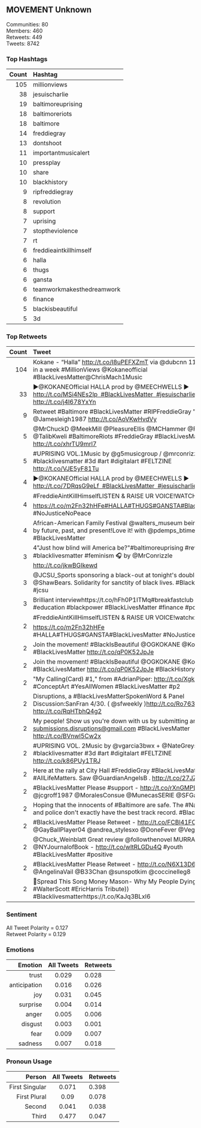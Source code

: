 
## MOVEMENT Unknown

Communities: 80  
Members: 460  
Retweets: 449  
Tweets: 8742

### Top Hashtags

| Count | Hashtag |
|------:|:------|
| 105 | millionviews |
| 38 | jesuischarlie |
| 19 | baltimoreuprising |
| 18 | baltimoreriots |
| 18 | baltimore |
| 14 | freddiegray |
| 13 | dontshoot |
| 11 | importantmusicalert |
| 10 | pressplay |
| 10 | share |
| 10 | blackhistory |
| 9 | ripfreddiegray |
| 8 | revolution |
| 8 | support |
| 7 | uprising |
| 7 | stoptheviolence |
| 7 | rt |
| 6 | freddieaintkillhimself |
| 6 | halla |
| 6 | thugs |
| 6 | gansta |
| 6 | teamworkmakesthedreamwork |
| 6 | finance |
| 5 | blackisbeautiful |
| 5 | 3d |


### Top Retweets

| Count | Tweet |
|------:|:------|
| 104 | Kokane - “Halla” http://t.co/I8uPEFXZmT via @dubcnn 115,000 views in a week #MillionViews @Kokaneofficial #BlackLivesMatter@ChrisMach1Music |
| 33 | ▶@KOKANEOfficial HALLA prod by @MEECHWELLS ▶ http://t.co/MSi4NEs2lp  #BlackLivesMatter  #jesuischarlie http://t.co/j4I678YxYn |
| 9 | Retweet #Baltimore #BlackLivesMatter #RIPFreddieGray " ~ @Jamesleigh1987 http://t.co/AoVKwHvdVy |
| 5 | @MrChuckD @MeekMill @PleasureEllis @MCHammer @FINALLEVEL @TalibKweli #BaltimoreRiots #FreddieGray #BlackLivesMatter. http://t.co/xhrTU9mrl7 |
| 5 | #UPRISING VOL.1Music by @g5musicgroup / @mrconrizzle #blacklivesmatter #3d #art #digitalart #FELTZINE http://t.co/VJE5yF81Tu |
| 4 | ▶@KOKANEOfficial HALLA prod by @MEECHWELLS ▶ http://t.co/7DRqsG9eLf  #BlackLivesMatter  #jesuischarlie |
| 4 | #FreddieAintKillHimselfLISTEN &amp; RAISE UR VOICE!WATCH👉 https://t.co/m2Fn32hHFe#HALLA#THUGS#GANSTA#BlackLivesMatter #NoJusticeNoPeace |
| 4 | African-American Family Festival @walters_museum being schooled by future, past, and present!Love it! with @pdemps_btimes #BlackLivesMatter |
| 3 | 4"Just how blind will America be?"#baltimoreuprising #revolution #blacklivesmatter #feminism 🎧 by @MrConrizzle http://t.co/jkwBGIkewd |
| 3 | @JCSU_Sports sponsoring a black-out at tonight's doubleheader @ShawBears. Solidarity for sanctity of black lives. #BlackLivesMatter #jcsu |
| 3 | Brilliant interviewhttps://t.co/hFh0P1ITMq#breakfastclub #interview #education #blackpower #BlackLivesMatter #finance #power #Empire |
| 2 | #FreddieAintKillHimselfLISTEN &amp; RAISE UR VOICE!watch👉 https://t.co/m2Fn32hHFe  #HALLA#THUGS#GANSTA#BlackLivesMatter #NoJusticeNoPeace |
| 2 | Join the movement! #BlackIsBeautiful  @OGKOKANE @Kokaneofficial #BlackLivesMatter http://t.co/qP0K52JpJe |
| 2 | Join the movement! #BlackIsBeautiful  @OGKOKANE @Kokaneofficial #BlackLivesMatter http://t.co/qP0K52JpJe #BlackHistoryMonth |
| 2 | "My Calling(Card) #1," from #AdrianPiper: http://t.co/XgkdiBLEAG #ConceptArt #YesAllWomen #BlackLivesMatter #p2 |
| 2 | Disruptions, a #BlackLivesMatterSpokenWord &amp; Panel Discussion:SanFran 4/30. ( @sfweekly )http://t.co/Ro763bg1lM http://t.co/RqHTbhQ4g2 |
| 2 | My people! Show us you're down with us by submitting art to submissions.disruptions@gmail.com #BlackLivesMatter http://t.co/BVnwl5Cw2x |
| 2 | #UPRISING VOL. 2Music by @vgarcia3bwx + @NateGreyski #blacklivesmatter #3d #art #digitalart #FELTZINE http://t.co/k86PUy1TRJ |
| 2 | Here at the rally at City Hall #FreddieGray #BlackLivesMatter #AllLifeMatters. Saw @GuardianAngelsB . http://t.co/27JZRI3YN6 |
| 2 | #BlackLivesMatter Please #support - http://t.co/rXnGMPLKJZ @jcgroff1987 @MoralesConsue @MunecasSERIE @SFGayLife |
| 2 | Hoping that the innocents of #Baltimore are safe. The #NationalGuard and police don't exactly have the best track record. #BlackLivesMatter |
| 2 | #BlackLivesMatter Please Retweet - http://t.co/FCBl41FCbH @GayBallPlayer04 @andrea_stylesxo @DoneFever @Veganwhovian |
| 2 | @Chuck_Weinblatt Great review @followthenovel MURRAN on @NYJournalofBook - http://t.co/wltRLGDu4Q #youth #BlackLivesMatter #positive |
| 2 | #BlackLivesMatter Please Retweet - http://t.co/N6X13D6nW3 @AngelinaVail @B33Chan @sunspotkim @coccinelleg8 |
| 2 | 🚨Spread This Song Money Mason- Why My People Dying ( #WalterScott #EricHarris Tribute)) #Blacklivesmatterhttps://t.co/KaJq3BLxl6 |


### Sentiment

All Tweet Polarity = 0.127  
Retweet Polarity = 0.129

### Emotions

| Emotion | All Tweets | Retweets |
|------:|:------:|:-------|
| trust | 0.029 | 0.028 |
| anticipation | 0.016 | 0.026 |
| joy | 0.031 | 0.045 |
| surprise | 0.004 | 0.014 |
| anger | 0.005 | 0.006 |
| disgust | 0.003 | 0.001 |
| fear | 0.009 | 0.007 |
| sadness | 0.007 | 0.018 |


### Pronoun Usage

| Person | All Tweets | Retweets |
|------:|:------:|:-------|
| First Singular | 0.071 | 0.398 |
| First Plural | 0.09 | 0.078 |
| Second | 0.041 | 0.038 |
| Third | 0.477 | 0.047 |


